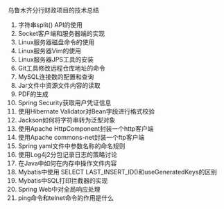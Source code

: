 乌鲁木齐分行财政项目的技术总结

1. 字符串split() API的使用
2. Socket客户端和服务器端的实现
3. Linux服务器磁盘命令的使用
4. Linux服务器Vim的使用
5. Linux服务器JPS工具的安装
6. Git工具修改远程仓库地址的命令
7. MySQL连接数的配置和查询
8. Jar文件中资源文件内容的读取
9. PDF的生成
10. Spring Security获取用户凭证信息
11. 使用Hibernate Validator对Bean字段进行格式校验
12. Jackson如何将字符串转为泛型对象
13. 使用Apache HttpComponent封装一个http客户端
14. 使用Apache commons-net封装一个ftp客户端
15. Spring yaml文件中参数名称的命名规则
16. 使用Log4j2分包记录日志的策略讨论
17. 在Java中如何在内存中操作文件内容
18. Mybatis中使用 SELECT LAST_INSERT_ID()和useGeneratedKeys的区别
19. Mybatis中SQL打印拦截器的实现
20. Spring Web中对全局响应处理
21. ping命令和telnet命令的作用是什么

